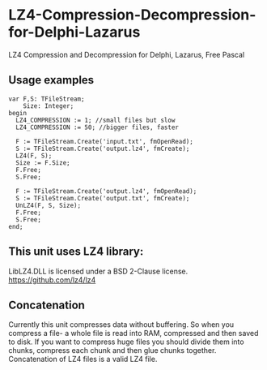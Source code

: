 # LZ4-Compression-Decompression-for-Delphi-Lazarus
LZ4 Compression and Decompression for Delphi, Lazarus, Free Pascal

## Usage examples

```
var F,S: TFileStream;
    Size: Integer;
begin
  LZ4_COMPRESSION := 1; //small files but slow
  LZ4_COMPRESSION := 50; //bigger files, faster

  F := TFileStream.Create('input.txt', fmOpenRead);
  S := TFileStream.Create('output.lz4', fmCreate);
  LZ4(F, S);
  Size := F.Size;
  F.Free;
  S.Free;

  F := TFileStream.Create('output.lz4', fmOpenRead);
  S := TFileStream.Create('output.txt', fmCreate);
  UnLZ4(F, S, Size);
  F.Free;
  S.Free;
end;
```

## This unit uses LZ4 library:

LibLZ4.DLL is licensed under a BSD 2-Clause license.
https://github.com/lz4/lz4

## Concatenation

Currently this unit compresses data without buffering. So when you compress a file- a whole file is read into RAM, compressed and then saved to disk.
If you want to compress huge files you should divide them into chunks, compress each chunk and then glue chunks together. Concatenation of LZ4 files is a valid LZ4 file.
